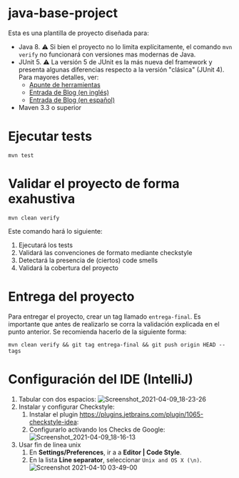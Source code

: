 # java-base-project

Esta es una plantilla de proyecto diseñada para:

* Java 8. :warning: Si bien el proyecto no lo limita explícitamente, el comando `mvn verify` no funcionará con versiones
  mas modernas de Java.
* JUnit 5. :warning: La versión 5 de JUnit es la más nueva del framework y presenta algunas diferencias respecto a la
  versión "clásica" (JUnit 4). Para mayores detalles, ver:
    * [Apunte de herramientas](https://docs.google.com/document/d/1VYBey56M0UU6C0689hAClAvF9ILE6E7nKIuOqrRJnWQ/edit#heading=h.dnwhvummp994)
    * [Entrada de Blog (en inglés)](https://www.baeldung.com/junit-5-migration)
    * [Entrada de Blog (en español)](https://www.paradigmadigital.com/dev/nos-espera-junit-5/)
* Maven 3.3 o superior

# Ejecutar tests

```
mvn test
```

# Validar el proyecto de forma exahustiva

```
mvn clean verify
```

Este comando hará lo siguiente:

1. Ejecutará los tests
2. Validará las convenciones de formato mediante checkstyle
3. Detectará la presencia de (ciertos) code smells
4. Validará la cobertura del proyecto

# Entrega del proyecto

Para entregar el proyecto, crear un tag llamado `entrega-final`. Es importante que antes de realizarlo se corra la
validación explicada en el punto anterior. Se recomienda hacerlo de la siguiente forma:

```
mvn clean verify && git tag entrega-final && git push origin HEAD --tags
```

# Configuración del IDE (IntelliJ)

1. Tabular con dos
   espacios: ![Screenshot_2021-04-09_18-23-26](https://user-images.githubusercontent.com/677436/114242543-73e1fe00-9961-11eb-9a61-7e34be9fb8de.png)
2. Instalar y configurar Checkstyle:
    1. Instalar el plugin https://plugins.jetbrains.com/plugin/1065-checkstyle-idea:
    2. Configurarlo activando los Checks de
       Google: ![Screenshot_2021-04-09_18-16-13](https://user-images.githubusercontent.com/677436/114242548-75132b00-9961-11eb-972e-28e6e1412979.png)
3. Usar fin de linea unix
    1. En **Settings/Preferences**, ir a a **Editor | Code Style**.
    2. En la lista **Line separator**, seleccionar `Unix and OS X (\n)`.
       ![Screenshot 2021-04-10 03-49-00](https://user-images.githubusercontent.com/11875266/114260872-c6490c00-99ad-11eb-838f-022acc1903f4.png)
